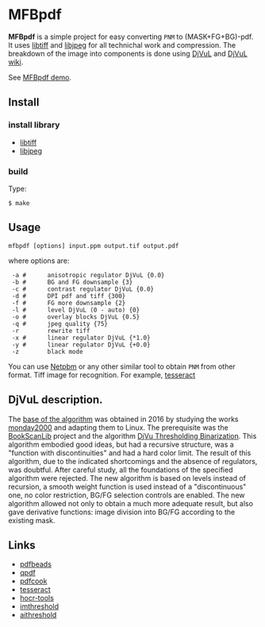 # MFBpdf

**MFBpdf** is a simple project for easy converting `PNM` to (MASK+FG+BG)-pdf.
It uses [libtiff](https://github.com/vadz/libtiff) and [libjpeg](https://github.com/LuaDist/libjpeg) for all technichal work and compression.
The breakdown of the image into components is done using [DjVuL](https://github.com/plzombie/depress/issues/2) and [DjVuL wiki](https://sourceforge.net/p/imthreshold/wiki/DjVuL/?version=3).

See [MFBpdf demo](https://github.com/ImageProcessing-ElectronicPublications/mfbpdf-demo).

## Install

### install library

* [libtiff](https://github.com/vadz/libtiff)
* [libjpeg](https://github.com/LuaDist/libjpeg)

### build

Type:

```shell
$ make
```

## Usage

```shell
mfbpdf [options] input.ppm output.tif output.pdf
```

where options are:

```
 -a #      anisotropic regulator DjVuL {0.0}
 -b #      BG and FG downsample {3}
 -c #      contrast regulator DjVuL {0.0}
 -d #      DPI pdf and tiff {300}
 -f #      FG more downsample {2}
 -l #      level DjVuL (0 - auto) {0}
 -o #      overlay blocks DjVuL {0.5}
 -q #      jpeg quality {75}
 -r        rewrite tiff
 -x #      linear regulator DjVuL {*1.0}
 -y #      linear regulator DjVuL {+0.0}
 -z        black mode
```
You can use [Netpbm](https://sourceforge.net/projects/netpbm/) or any other similar tool to obtain `PNM` from other format. Tiff image for recognition. For example, [tesseract](https://github.com/tesseract-ocr/tesseract)

## DjVuL description.

The [base of the algorithm](https://sourceforge.net/p/imthreshold/wiki/DjVuL/?version=3) was obtained in 2016 by studying the works [monday2000](http://djvu-soft.narod.ru/) and adapting them to Linux.
The prerequisite was the [BookScanLib](http://djvu-soft.narod.ru/bookscanlib/) project  and the algorithm [DjVu Thresholding Binarization](http://djvu-soft.narod.ru/bookscanlib/034.htm).
This algorithm embodied good ideas, but had a recursive structure, was a "function with discontinuities" and had a hard color limit.
The result of this algorithm, due to the indicated shortcomings and the absence of regulators, was doubtful.
After careful study, all the foundations of the specified algorithm were rejected.
The new algorithm is based on levels instead of recursion, a smooth weight function is used instead of a "discontinuous" one, no color restriction, BG/FG selection controls are enabled.
The new algorithm allowed not only to obtain a much more adequate result, but also gave derivative functions: image division into BG/FG according to the existing mask.

## Links

* [pdfbeads](https://github.com/ifad/pdfbeads)
* [qpdf](https://github.com/qpdf/qpdf)
* [pdfcook](https://github.com/ksharindam/pdfcook)
* [tesseract](https://github.com/tesseract-ocr/tesseract)
* [hocr-tools](https://github.com/ocropus/hocr-tools)
* [imthreshold](https://github.com/ImageProcessing-ElectronicPublications/imthreshold)
* [aithreshold](https://github.com/ImageProcessing-ElectronicPublications/aithreshold)

